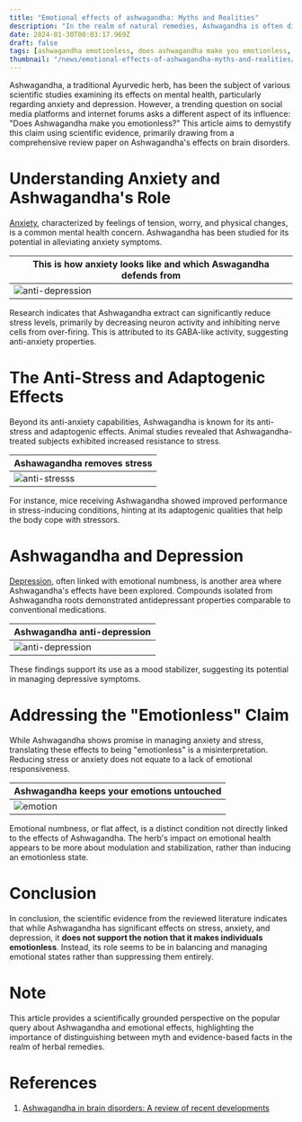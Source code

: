 ```yaml
---
title: "Emotional effects of ashwagandha: Myths and Realities"
description: "In the realm of natural remedies, Ashwagandha is often discussed for its potential impacts on emotional well-being. This article delves into the scientific evidence to address the trending question: Does Ashwagandha make you emotionless?"
date: 2024-01-30T00:03:17.969Z
draft: false
tags: [ashwagandha emotionless, does ashwagandha make you emotionless, ashwagandha emotions, ashwagandha side effects emotionless, emotionless ashwagandha, ashwagandha makes emotionless, ashwagandha make you emotionless, ashwagandha emotionless reddit]
thumbnail: "/news/emotional-effects-of-ashwagandha-myths-and-realities/thumb.webp"
---
```


Ashwagandha, a traditional Ayurvedic herb, has been the subject of various scientific studies examining its effects on mental health, particularly regarding anxiety and depression. However, a trending question on social media platforms and internet forums asks a different aspect of its influence: "Does Ashwagandha make you emotionless?" This article aims to demystify this claim using scientific evidence, primarily drawing from a comprehensive review paper on Ashwagandha's effects on brain disorders.

# Understanding Anxiety and Ashwagandha's Role

[Anxiety](https://en.wikipedia.org/wiki/Anxiety), characterized by feelings of tension, worry, and physical changes, is a common mental health concern. Ashwagandha has been studied for its potential in alleviating anxiety symptoms. 

|This is how anxiety looks like and which Aswagandha defends from|
|---|
|![anti-depression](/news/emotional-effects-of-ashwagandha-myths-and-realities/anxiety.webp)

Research indicates that Ashwagandha extract can significantly reduce stress levels, primarily by decreasing neuron activity and inhibiting nerve cells from over-firing. This is attributed to its GABA-like activity, suggesting anti-anxiety properties.

# The Anti-Stress and Adaptogenic Effects

Beyond its anti-anxiety capabilities, Ashwagandha is known for its anti-stress and adaptogenic effects. Animal studies revealed that Ashwagandha-treated subjects exhibited increased resistance to stress. 

|Ashawagandha removes stress|
|---|
|![anti-stresss](/news/emotional-effects-of-ashwagandha-myths-and-realities/stress.webp)

For instance, mice receiving Ashwagandha showed improved performance in stress-inducing conditions, hinting at its adaptogenic qualities that help the body cope with stressors.

# Ashwagandha and Depression

[Depression](https://en.wikipedia.org/wiki/Depression_(mood)), often linked with emotional numbness, is another area where Ashwagandha's effects have been explored. Compounds isolated from Ashwagandha roots demonstrated antidepressant properties comparable to conventional medications. 

|Ashwagandha anti-depression|
|---|
|![anti-depression](/news/emotional-effects-of-ashwagandha-myths-and-realities/depression.webp)

These findings support its use as a mood stabilizer, suggesting its potential in managing depressive symptoms.

# Addressing the "Emotionless" Claim

While Ashwagandha shows promise in managing anxiety and stress, translating these effects to being "emotionless" is a misinterpretation. Reducing stress or anxiety does not equate to a lack of emotional responsiveness. 

|Ashwagandha keeps your emotions untouched|
|---|
|![emotion](/news/emotional-effects-of-ashwagandha-myths-and-realities/emotion.webp)

Emotional numbness, or flat affect, is a distinct condition not directly linked to the effects of Ashwagandha. The herb's impact on emotional health appears to be more about modulation and stabilization, rather than inducing an emotionless state.

# Conclusion

In conclusion, the scientific evidence from the reviewed literature indicates that while Ashwagandha has significant effects on stress, anxiety, and depression, it **does not support the notion that it makes individuals emotionless**. Instead, its role seems to be in balancing and managing emotional states rather than suppressing them entirely.

# Note

This article provides a scientifically grounded perspective on the popular query about Ashwagandha and emotional effects, highlighting the importance of distinguishing between myth and evidence-based facts in the realm of herbal remedies.

# References

1. [Ashwagandha in brain disorders: A review of recent developments](https://doi.org/10.1016/j.jep.2020.112876)